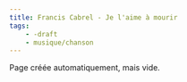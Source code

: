 ```yaml
---
title: Francis Cabrel - Je l'aime à mourir
tags:
    - -draft
    - musique/chanson
---
```


Page créée automatiquement, mais vide.
